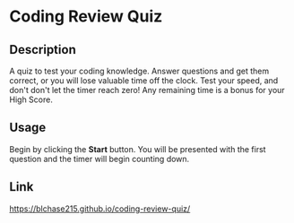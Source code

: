 # Coding Review Quiz

## Description

A quiz to test your coding knowledge.  Answer questions and get them correct, or you will lose valuable time off the clock.  Test your speed, and don't don't let the timer reach zero!  Any remaining time is a bonus for your High Score.

## Usage

Begin by clicking the **Start** button.  You will be presented with the first question and the timer will begin counting down.

## Link

https://blchase215.github.io/coding-review-quiz/